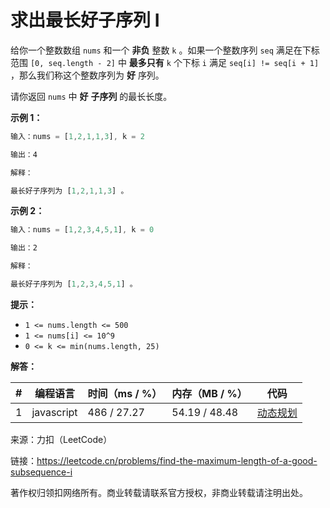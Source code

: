 # 求出最长好子序列 I

给你一个整数数组 `nums` 和一个 **非负** 整数 `k` 。如果一个整数序列 `seq` 满足在下标范围 `[0, seq.length - 2]` 中 **最多只有** `k` 个下标 `i` 满足 `seq[i] != seq[i + 1]` ，那么我们称这个整数序列为 **好** 序列。

请你返回 `nums` 中 **好** **子序列** 的最长长度。

**示例 1：**

``` javascript
输入：nums = [1,2,1,1,3], k = 2

输出：4

解释：

最长好子序列为 [1,2,1,1,3] 。
```

**示例 2：**

``` javascript
输入：nums = [1,2,3,4,5,1], k = 0

输出：2

解释：

最长好子序列为 [1,2,3,4,5,1] 。
```

**提示：**

- `1 <= nums.length <= 500`
- `1 <= nums[i] <= 10^9`
- `0 <= k <= min(nums.length, 25)`

**解答：**

**#**|**编程语言**|**时间（ms / %）**|**内存（MB / %）**|**代码**
--|--|--|--|--
1|javascript|486 / 27.27|54.19 / 48.48|[动态规划](./javascript/ac_v1.js)

来源：力扣（LeetCode）

链接：https://leetcode.cn/problems/find-the-maximum-length-of-a-good-subsequence-i

著作权归领扣网络所有。商业转载请联系官方授权，非商业转载请注明出处。
